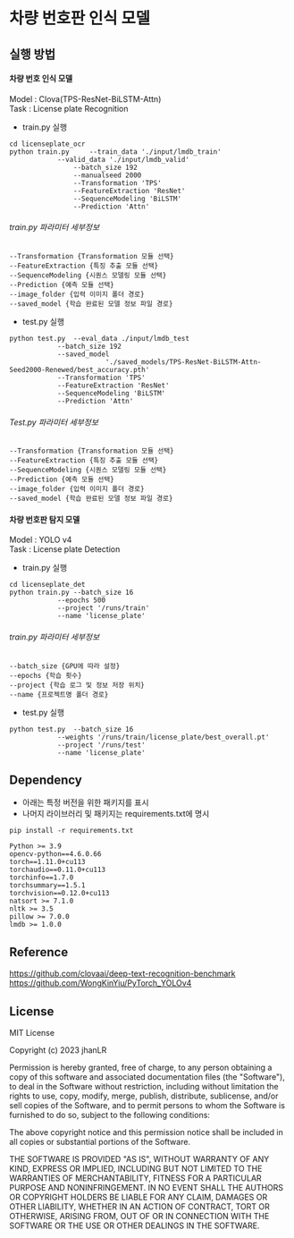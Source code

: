 # 차량 번호판 인식 모델

## 실행 방법

#### 차량 번호 인식 모델
Model	: Clova(TPS-ResNet-BiLSTM-Attn)<br>
Task	: License plate Recognition 
* train.py 실행
```
cd licenseplate_ocr
python train.py 	--train_data './input/lmdb_train'
			--valid_data './input/lmdb_valid'
		        --batch_size 192
    			--manualseed 2000
    			--Transformation 'TPS'
    			--FeatureExtraction 'ResNet'
    			--SequenceModeling 'BiLSTM'
    			--Prediction 'Attn'
```

###### train.py 파라미터 세부정보
```
--Transformation {Transformation 모듈 선택}
--FeatureExtraction {특징 추출 모듈 선택}
--SequenceModeling {시퀀스 모델링 모듈 선택}
--Prediction {예측 모듈 선택}
--image_folder {입력 이미지 폴더 경로}
--saved_model {학습 완료된 모델 정보 파일 경로}
```

* test.py 실행

```
python test.py 	--eval_data ./input/lmdb_test
    		--batch_size 192
    		--saved_model 
    		            './saved_models/TPS-ResNet-BiLSTM-Attn-Seed2000-Renewed/best_accuracy.pth'
    		--Transformation 'TPS'
    		--FeatureExtraction 'ResNet'
    		--SequenceModeling 'BiLSTM'
    		--Prediction 'Attn'
```
###### Test.py 파라미터 세부정보
```
--Transformation {Transformation 모듈 선택}
--FeatureExtraction {특징 추출 모듈 선택}
--SequenceModeling {시퀀스 모델링 모듈 선택}
--Prediction {예측 모듈 선택}
--image_folder {입력 이미지 폴더 경로}
--saved_model {학습 완료된 모델 정보 파일 경로}
```

#### 차량 번호판 탐지 모델
Model	: YOLO v4<br>
Task	: License plate Detection
* train.py 실행
```
cd licenseplate_det
python train.py --batch_size 16
        	--epochs 500
        	--project '/runs/train'
        	--name 'license_plate'
```

###### train.py 파라미터 세부정보
```
--batch_size {GPU에 따라 설정}
--epochs {학습 횟수}
--project {학습 로그 및 정보 저장 위치}
--name {프로젝트명 폴더 경로}
```

* test.py 실행

```
python test.py 	--batch_size 16
    		--weights '/runs/train/license_plate/best_overall.pt'
    		--project '/runs/test'
    		--name 'license_plate'
```



## Dependency
* 아래는 특정 버전을 위한 패키지를 표시
* 나머지 라이브러리 및 패키지는 requirements.txt에 명시
```
pip install -r requirements.txt
```
```
Python >= 3.9
opencv-python==4.6.0.66 
torch==1.11.0+cu113
torchaudio==0.11.0+cu113
torchinfo==1.7.0
torchsummary==1.5.1
torchvision==0.12.0+cu113
natsort >= 7.1.0
nltk >= 3.5
pillow >= 7.0.0
lmdb >= 1.0.0
```


## Reference
https://github.com/clovaai/deep-text-recognition-benchmark<br>
https://github.com/WongKinYiu/PyTorch_YOLOv4

## License
MIT License

Copyright (c) 2023 jhanLR

Permission is hereby granted, free of charge, to any person obtaining a copy
of this software and associated documentation files (the "Software"), to deal
in the Software without restriction, including without limitation the rights
to use, copy, modify, merge, publish, distribute, sublicense, and/or sell
copies of the Software, and to permit persons to whom the Software is
furnished to do so, subject to the following conditions:

The above copyright notice and this permission notice shall be included in all
copies or substantial portions of the Software.

THE SOFTWARE IS PROVIDED "AS IS", WITHOUT WARRANTY OF ANY KIND, EXPRESS OR
IMPLIED, INCLUDING BUT NOT LIMITED TO THE WARRANTIES OF MERCHANTABILITY,
FITNESS FOR A PARTICULAR PURPOSE AND NONINFRINGEMENT. IN NO EVENT SHALL THE
AUTHORS OR COPYRIGHT HOLDERS BE LIABLE FOR ANY CLAIM, DAMAGES OR OTHER
LIABILITY, WHETHER IN AN ACTION OF CONTRACT, TORT OR OTHERWISE, ARISING FROM,
OUT OF OR IN CONNECTION WITH THE SOFTWARE OR THE USE OR OTHER DEALINGS IN THE
SOFTWARE.
